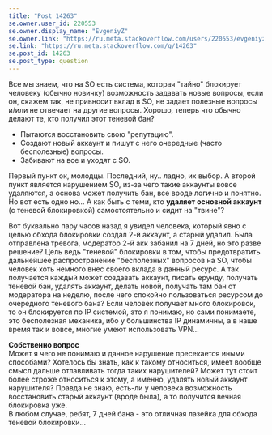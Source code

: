 ```yaml
---
title: "Post 14263"
se.owner.user_id: 220553
se.owner.display_name: "EvgeniyZ"
se.owner.link: "https://ru.meta.stackoverflow.com/users/220553/evgeniyz"
se.link: "https://ru.meta.stackoverflow.com/q/14263"
se.post_id: 14263
se.post_type: question
---
```

<p>Все мы знаем, что на SO есть система, которая &quot;тайно&quot; блокирует человеку (обычно новичку) возможность задавать новые вопросы, если он, скажем так, не привносит вклад в SO, не задает полезные вопросы и/или не отвечает на другие вопросы. Хорошо, теперь что обычно делают те, кто получил этот теневой бан?</p>
<ul>
<li>Пытаются восстановить свою &quot;репутацию&quot;.</li>
<li>Создают новый аккаунт и пишут с него очередные (часто бесполезные) вопросы.</li>
<li>Забивают на все и уходят с SO.</li>
</ul>
<p>Первый пункт ок, молодцы. Последний, ну.. ладно, их выбор. А второй пункт является нарушением SO, из-за чего такие аккаунты вовсе удаляются, а основа может получить бан, все вроде логично и понятно. Но вот есть одно но... А как быть с теми, кто <strong>удаляет основной аккаунт</strong> (с теневой блокировкой) самостоятельно и сидит на &quot;твине&quot;?</p>
<p>Вот буквально пару часов назад я увидел человека, который явно с целью обхода блокировки создал 2-й аккаунт, а старый удалил. Была отправлена тревога, модератор 2-й акк забанил на 7 дней, но это разве решение? Цель ведь &quot;теневой&quot; блокировки в том, чтобы предотвратить дальнейшее распространение &quot;бесполезных&quot; вопросов на SO, чтобы человек хоть немного внес своего вклада в данный ресурс. А так получается каждый может создавать аккаунт, писать ерунду, получать теневой бан, удалять аккаунт, делать новой, получать там бан от модератора на неделю, после чего спокойно пользоваться ресурсом до очередного теневого бана? Если человек получает много блокировок, то он блокируется по IP системой, это я понимаю, но сами понимаете, это бесполезная механика, ибо у большинства IP динамичны, а в наше время так и вовсе, многие умеют использовать VPN...</p>
<p><strong>Собственно вопрос</strong><br />
Может я чего не понимаю и данное нарушение пресекается иными способами? Хотелось бы знать, как к такому относиться, имеет вообще смысл дальше отлавливать тогда таких нарушителей? Может тут стоит более строже относиться к этому, а именно, удалять новый аккаунт нарушителя? Правда не знаю, есть-ли у человека возможность восстановить старый аккаунт (вроде была), а то получится вечная блокировка уже.<br />
В любом случае, ребят, 7 дней бана - это отличная лазейка для обхода теневой блокировки...</p>
